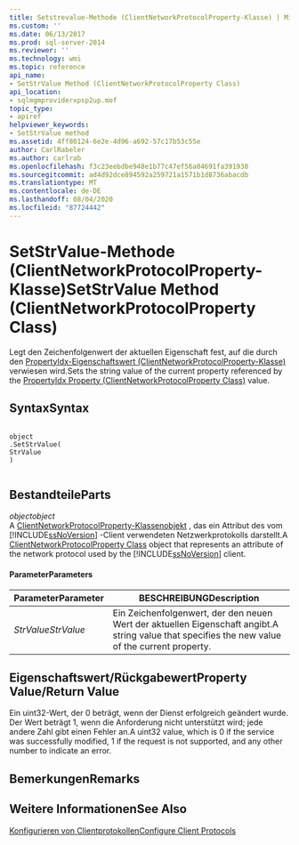 ```yaml
---
title: Setstrevalue-Methode (ClientNetworkProtocolProperty-Klasse) | Microsoft-Dokumentation
ms.custom: ''
ms.date: 06/13/2017
ms.prod: sql-server-2014
ms.reviewer: ''
ms.technology: wmi
ms.topic: reference
api_name:
- SetStrValue Method (ClientNetworkProtocolProperty Class)
api_location:
- sqlmgmproviderxpsp2up.mof
topic_type:
- apiref
helpviewer_keywords:
- SetStrValue method
ms.assetid: 4ff80124-6e2e-4d96-a692-57c17b53c55e
author: CarlRabeler
ms.author: carlrab
ms.openlocfilehash: f3c23eebdbe948e1b77c47ef56a04691fa391938
ms.sourcegitcommit: ad4d92dce894592a259721a1571b1d8736abacdb
ms.translationtype: MT
ms.contentlocale: de-DE
ms.lasthandoff: 08/04/2020
ms.locfileid: "87724442"
---
```

# <a name="setstrvalue-method-clientnetworkprotocolproperty-class"></a><span data-ttu-id="d7dcb-102">SetStrValue-Methode (ClientNetworkProtocolProperty-Klasse)</span><span class="sxs-lookup"><span data-stu-id="d7dcb-102">SetStrValue Method (ClientNetworkProtocolProperty Class)</span></span>
  <span data-ttu-id="d7dcb-103">Legt den Zeichenfolgenwert der aktuellen Eigenschaft fest, auf die durch den [PropertyIdx-Eigenschaftswert (ClientNetworkProtocolProperty-Klasse)](clientnetworkprotocolproperty-class.md) verwiesen wird.</span><span class="sxs-lookup"><span data-stu-id="d7dcb-103">Sets the string value of the current property referenced by the [PropertyIdx Property (ClientNetworkProtocolProperty Class)](clientnetworkprotocolproperty-class.md) value.</span></span>  
  
## <a name="syntax"></a><span data-ttu-id="d7dcb-104">Syntax</span><span class="sxs-lookup"><span data-stu-id="d7dcb-104">Syntax</span></span>  
  
```  
  
object  
.SetStrValue(  
StrValue  
)  
  
```  
  
## <a name="parts"></a><span data-ttu-id="d7dcb-105">Bestandteile</span><span class="sxs-lookup"><span data-stu-id="d7dcb-105">Parts</span></span>  
 <span data-ttu-id="d7dcb-106">*object*</span><span class="sxs-lookup"><span data-stu-id="d7dcb-106">*object*</span></span>  
 <span data-ttu-id="d7dcb-107">A [ClientNetworkProtocolProperty-Klassenobjekt](clientnetworkprotocolproperty-class.md) , das ein Attribut des vom [!INCLUDE[ssNoVersion](../../../includes/ssnoversion-md.md)] -Client verwendeten Netzwerkprotokolls darstellt.</span><span class="sxs-lookup"><span data-stu-id="d7dcb-107">A [ClientNetworkProtocolProperty Class](clientnetworkprotocolproperty-class.md) object that represents an attribute of the network protocol used by the [!INCLUDE[ssNoVersion](../../../includes/ssnoversion-md.md)] client.</span></span>  
  
#### <a name="parameters"></a><span data-ttu-id="d7dcb-108">Parameter</span><span class="sxs-lookup"><span data-stu-id="d7dcb-108">Parameters</span></span>  
  
|<span data-ttu-id="d7dcb-109">Parameter</span><span class="sxs-lookup"><span data-stu-id="d7dcb-109">Parameter</span></span>|<span data-ttu-id="d7dcb-110">BESCHREIBUNG</span><span class="sxs-lookup"><span data-stu-id="d7dcb-110">Description</span></span>|  
|---------------|-----------------|  
|<span data-ttu-id="d7dcb-111">*StrValue*</span><span class="sxs-lookup"><span data-stu-id="d7dcb-111">*StrValue*</span></span>|<span data-ttu-id="d7dcb-112">Ein Zeichenfolgenwert, der den neuen Wert der aktuellen Eigenschaft angibt.</span><span class="sxs-lookup"><span data-stu-id="d7dcb-112">A string value that specifies the new value of the current property.</span></span>|  
  
## <a name="property-valuereturn-value"></a><span data-ttu-id="d7dcb-113">Eigenschaftswert/Rückgabewert</span><span class="sxs-lookup"><span data-stu-id="d7dcb-113">Property Value/Return Value</span></span>  
 <span data-ttu-id="d7dcb-114">Ein uint32-Wert, der 0 beträgt, wenn der Dienst erfolgreich geändert wurde. Der Wert beträgt 1, wenn die Anforderung nicht unterstützt wird; jede andere Zahl gibt einen Fehler an.</span><span class="sxs-lookup"><span data-stu-id="d7dcb-114">A uint32 value, which is 0 if the service was successfully modified, 1 if the request is not supported, and any other number to indicate an error.</span></span>  
  
## <a name="remarks"></a><span data-ttu-id="d7dcb-115">Bemerkungen</span><span class="sxs-lookup"><span data-stu-id="d7dcb-115">Remarks</span></span>  
  
## <a name="see-also"></a><span data-ttu-id="d7dcb-116">Weitere Informationen</span><span class="sxs-lookup"><span data-stu-id="d7dcb-116">See Also</span></span>  
 [<span data-ttu-id="d7dcb-117">Konfigurieren von Clientprotokollen</span><span class="sxs-lookup"><span data-stu-id="d7dcb-117">Configure Client Protocols</span></span>](../../../database-engine/configure-windows/configure-client-protocols.md)  
  
  
